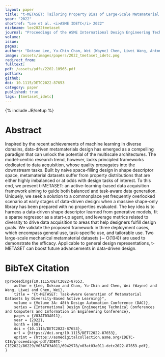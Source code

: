 ```yaml
---
layout: paper
title: "t-METASET: Tailoring Property Bias of Large-Scale Metamaterial Datasets through Active Learning"
year: "2022"
shortref: "Lee et al. <i>ASME IDETC</i> 2022"
nickname: lee2022tmetaset
journal: "Proceedings of the ASME International Design Engineering Technical Conferences"
volume: 
issue: 
pages: 
authors: "Doksoo Lee, Yu-Chin Chan, Wei (Wayne) Chen, Liwei Wang, Anton van Beek, and Wei Chen"
image: /assets/images/papers/2022_tmetaset_idetc.png
redirect_from: 
fulltext: 
pdf: /assets/pdfs/2202.10565.pdf
pdflink: 
github:
doi: 10.1115/DETC2022-87653
category: paper
published: true
tags: [tmetaset_idetc]
---
```

{% include JB/setup %}

# Abstract 

Inspired by the recent achievements of machine learning in diverse domains, data-driven metamaterials design has emerged as a compelling paradigm that can unlock the potential of the multiscale architectures. The model-centric research trend, however, lacks principled frameworks dedicated to data acquisition, whose quality propagates into the downstream tasks. Built by naive space-filling design in shape descriptor space, metamaterial datasets suffer from property distributions that are either highly imbalanced or at odds with design tasks of interest. To this end, we present t-METASET: an active-learning-based data acquisition framework aiming to guide both balanced and task-aware data generation. Uniquely, we seek a solution to a commonplace yet frequently overlooked scenario at early stages of data-driven design: when a massive shape-only library has been prepared with no properties evaluated. The key idea is to harness a data-driven shape descriptor learned from generative models, fit a sparse regressor as a start-up agent, and leverage metrics related to diversity to drive data acquisition to areas that help designers fulfill design goals. We validate the proposed framework in three deployment cases, which encompass general use, task-specific use, and tailorable use. Two large-scale mechanical metamaterial datasets (∼ O(104)) are used to demonstrate the efficacy. Applicable to general design representations, t-METASET can boost future advancements in data-driven design.



# BibTeX Citation

```
@proceedings{10.1115/DETC2022-87653,
    author = {Lee, Doksoo and Chan, Yu-Chin and Chen, Wei (Wayne) and Wang, Liwei and Chen, Wei},
    title = "{t-METASET: Task-Aware Generation of Metamaterial Datasets by Diversity-Based Active Learning}",
    volume = {Volume 3A: 48th Design Automation Conference (DAC)},
    series = {International Design Engineering Technical Conferences and Computers and Information in Engineering Conference},
    pages = {V03AT03A011},
    year = {2022},
    month = {08},
    doi = {10.1115/DETC2022-87653},
    url = {https://doi.org/10.1115/DETC2022-87653},
    eprint = {https://asmedigitalcollection.asme.org/IDETC-CIE/proceedings-pdf/IDETC-CIE2022/86229/V03AT03A011/6942978/v03at03a011-detc2022-87653.pdf},
}
```
